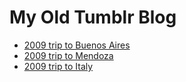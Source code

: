 # My Old Tumblr Blog

- [2009 trip to Buenos Aires](./Buenos-Aires.md)
- [2009 trip to Mendoza](./Mendoza.md)
- [2009 trip to Italy](./Italy.md)
